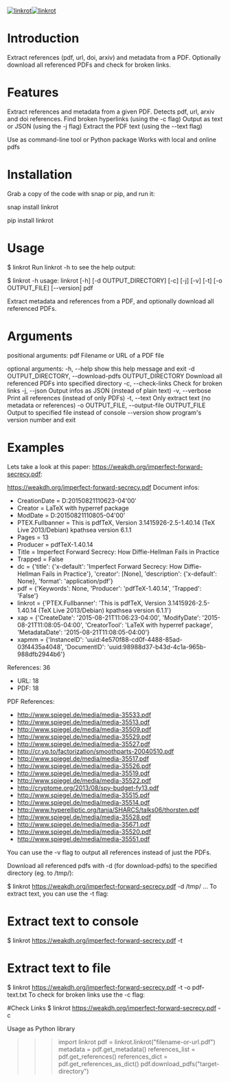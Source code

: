 [![linkrot](https://snapcraft.io/linkrot/badge.svg)](https://snapcraft.io/linkrot)[![linkrot](https://snapcraft.io/linkrot/trending.svg?name=0)](https://snapcraft.io/linkrot)

# Introduction

Extract references (pdf, url, doi, arxiv) and metadata from a PDF. Optionally download all referenced PDFs and check for broken links.


# Features

Extract references and metadata from a given PDF.
Detects pdf, url, arxiv and doi references.
Find broken hyperlinks (using the -c flag)
Output as text or JSON (using the -j flag)
Extract the PDF text (using the --text flag)

Use as command-line tool or Python package
Works with local and online pdfs

# Installation

Grab a copy of the code with snap or pip, and run it:

snap install linkrot

pip install linkrot

# Usage

$ linkrot <pdf-file-or-url>
Run linkrot -h to see the help output:

$ linkrot -h
usage: linkrot [-h] [-d OUTPUT_DIRECTORY] [-c] [-j] [-v] [-t] [-o OUTPUT_FILE]
            [--version]
            pdf

Extract metadata and references from a PDF, and optionally download all
referenced PDFs.

# Arguments

positional arguments:
  pdf                   Filename or URL of a PDF file

optional arguments:
  -h, --help            show this help message and exit
  -d OUTPUT_DIRECTORY, --download-pdfs OUTPUT_DIRECTORY
                        Download all referenced PDFs into specified directory
  -c, --check-links     Check for broken links
  -j, --json            Output infos as JSON (instead of plain text)
  -v, --verbose         Print all references (instead of only PDFs)
  -t, --text            Only extract text (no metadata or references)
  -o OUTPUT_FILE, --output-file OUTPUT_FILE
                        Output to specified file instead of console
  --version             show program's version number and exit

# Examples
            
Lets take a look at this paper: https://weakdh.org/imperfect-forward-secrecy.pdf:

https://weakdh.org/imperfect-forward-secrecy.pdf
Document infos:
- CreationDate = D:20150821110623-04'00'
- Creator = LaTeX with hyperref package
- ModDate = D:20150821110805-04'00'
- PTEX.Fullbanner = This is pdfTeX, Version 3.1415926-2.5-1.40.14 (TeX Live 2013/Debian) kpathsea version 6.1.1
- Pages = 13
- Producer = pdfTeX-1.40.14
- Title = Imperfect Forward Secrecy: How Diffie-Hellman Fails in Practice
- Trapped = False
- dc = {'title': {'x-default': 'Imperfect Forward Secrecy: How Diffie-Hellman Fails in Practice'}, 'creator': [None], 'description': {'x-default': None}, 'format': 'application/pdf'}
- pdf = {'Keywords': None, 'Producer': 'pdfTeX-1.40.14', 'Trapped': 'False'}
- linkrot = {'PTEX.Fullbanner': 'This is pdfTeX, Version 3.1415926-2.5-1.40.14 (TeX Live 2013/Debian) kpathsea version 6.1.1'}
- xap = {'CreateDate': '2015-08-21T11:06:23-04:00', 'ModifyDate': '2015-08-21T11:08:05-04:00', 'CreatorTool': 'LaTeX with hyperref package', 'MetadataDate': '2015-08-21T11:08:05-04:00'}
- xapmm = {'InstanceID': 'uuid:4e570f88-cd0f-4488-85ad-03f4435a4048', 'DocumentID': 'uuid:98988d37-b43d-4c1a-965b-988dfb2944b6'}

References: 36
- URL: 18
- PDF: 18

PDF References:
- http://www.spiegel.de/media/media-35533.pdf
- http://www.spiegel.de/media/media-35513.pdf
- http://www.spiegel.de/media/media-35509.pdf
- http://www.spiegel.de/media/media-35529.pdf
- http://www.spiegel.de/media/media-35527.pdf
- http://cr.yp.to/factorization/smoothparts-20040510.pdf
- http://www.spiegel.de/media/media-35517.pdf
- http://www.spiegel.de/media/media-35526.pdf
- http://www.spiegel.de/media/media-35519.pdf
- http://www.spiegel.de/media/media-35522.pdf
- http://cryptome.org/2013/08/spy-budget-fy13.pdf
- http://www.spiegel.de/media/media-35515.pdf
- http://www.spiegel.de/media/media-35514.pdf
- http://www.hyperelliptic.org/tanja/SHARCS/talks06/thorsten.pdf
- http://www.spiegel.de/media/media-35528.pdf
- http://www.spiegel.de/media/media-35671.pdf
- http://www.spiegel.de/media/media-35520.pdf
- http://www.spiegel.de/media/media-35551.pdf

You can use the -v flag to output all references instead of just the PDFs.

Download all referenced pdfs with -d (for download-pdfs) to the specified directory (eg. to /tmp/):

$ linkrot https://weakdh.org/imperfect-forward-secrecy.pdf -d /tmp/
...
To extract text, you can use the -t flag:

# Extract text to console
$ linkrot https://weakdh.org/imperfect-forward-secrecy.pdf -t

# Extract text to file
$ linkrot https://weakdh.org/imperfect-forward-secrecy.pdf -t -o pdf-text.txt
To check for broken links use the -c flag:

#Check Links
$ linkrot https://weakdh.org/imperfect-forward-secrecy.pdf -c

Usage as Python library
>>> import linkrot
>>> pdf = linkrot.linkrot("filename-or-url.pdf")
>>> metadata = pdf.get_metadata()
>>> references_list = pdf.get_references()
>>> references_dict = pdf.get_references_as_dict()
>>> pdf.download_pdfs("target-directory")
